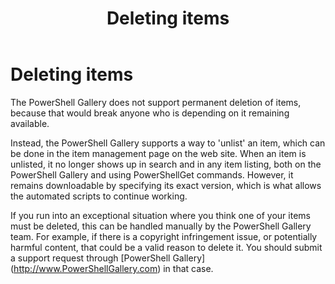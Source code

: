 ﻿---
ms.date:  06/12/2017
contributor:  JKeithB
ms.topic:  conceptual
keywords:  gallery,powershell,cmdlet,psgallery
title:  Deleting items
---
# Deleting items

The PowerShell Gallery does not support permanent deletion of items, because that would break anyone who is depending on it remaining available.

Instead, the PowerShell Gallery supports a way to 'unlist' an item, which can be done in the item management page on the web site.
When an item is unlisted, it no longer shows up in search and in any item listing, both on the PowerShell Gallery and using PowerShellGet commands.
However, it remains downloadable by specifying its exact version, which is what allows the automated scripts to continue working.

If you run into an exceptional situation where you think one of your items must be deleted, this can be handled manually by the PowerShell Gallery team.
For example, if there is a copyright infringement issue, or potentially harmful content, that could be a valid reason to delete it.
You should submit a support request through [PowerShell Gallery] (http://www.PowerShellGallery.com) in that case.